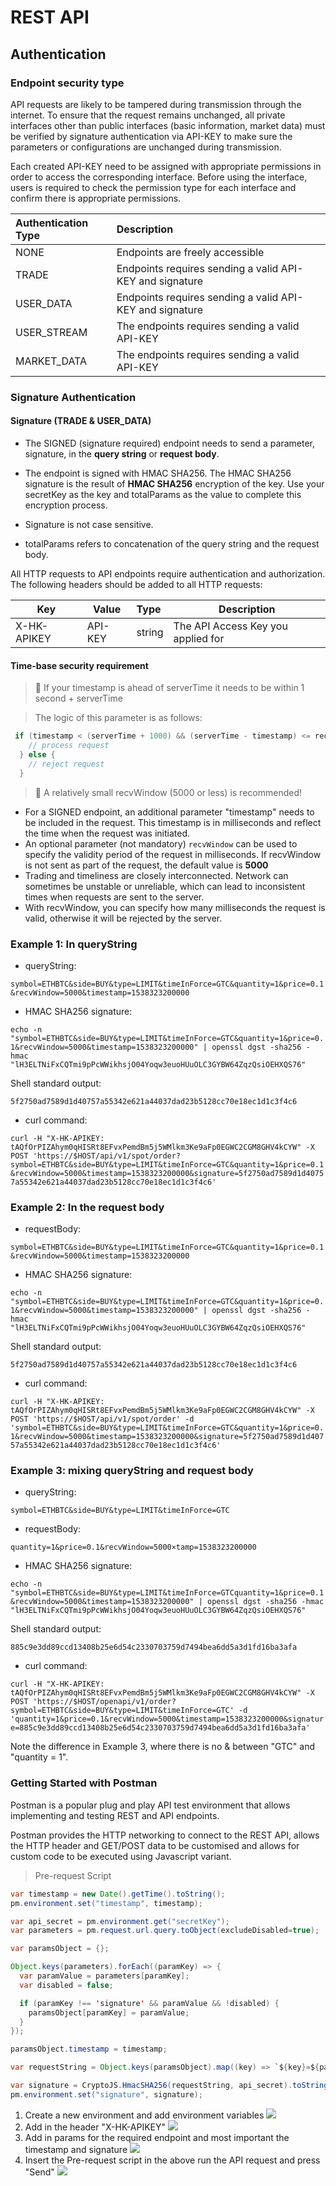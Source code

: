 # REST API

## Authentication

### Endpoint security type

API requests are likely to be tampered during transmission through the internet. To ensure that the request remains unchanged, all private interfaces other than public interfaces (basic information, market data) must be verified by signature authentication via API-KEY to make sure the parameters or configurations are unchanged during transmission.

Each created API-KEY need to be assigned with appropriate permissions in order to access the corresponding interface. Before using the interface, users is required to check the permission type for each interface and confirm there is appropriate permissions.

| Authentication Type | Description                                              |
|:--------------------| :------------------------------------------------------- |
| NONE                | Endpoints are freely accessible                          |
| TRADE               | Endpoints requires sending a valid API-KEY and signature |
| USER_DATA           | Endpoints requires sending a valid API-KEY and signature |
| USER_STREAM         | The endpoints requires sending a valid API-KEY           |
| MARKET_DATA         | The endpoints requires sending a valid API-KEY           |

### Signature Authentication

#### Signature (TRADE & USER_DATA)

* The SIGNED (signature required) endpoint needs to send a parameter, signature, in the **query string** or **request body**.

* The endpoint is signed with HMAC SHA256. The HMAC SHA256 signature is the result of **HMAC SHA256** encryption of the key. Use your secretKey as the key and totalParams as the value to complete this encryption process.

* Signature is not case sensitive.

* totalParams refers to concatenation of the query string and the request body.

All HTTP requests to API endpoints require authentication and authorization. The following headers should be added to all HTTP requests:

| Key         | Value   | Type   | Description                        |
| ----------- | ------- | :----- | ---------------------------------- |
| X-HK-APIKEY | API-KEY | string | The API Access Key you applied for |

#### Time-base security requirement

>📘 If your timestamp is ahead of serverTime it needs to be within 1 second + serverTime

>The logic of this parameter is as follows:

```java
 if (timestamp < (serverTime + 1000) && (serverTime - timestamp) <= recvWindow)
    // process request
  } else {
    // reject request
  }
```

>📘 A relatively small recvWindow (5000 or less) is recommended!

* For a SIGNED endpoint, an additional parameter "timestamp" needs to be included in the request. This timestamp is in milliseconds and reflect the time when the request was initiated.
* An optional parameter (not mandatory) `recvWindow` can be used to specify the validity period of the request in milliseconds. If recvWindow is not sent as part of the request, the default value is **5000**
* Trading and timeliness are closely interconnected. Network can sometimes be unstable or unreliable, which can lead to inconsistent times when requests are sent to the server.
* With recvWindow, you can specify how many milliseconds the request is valid, otherwise it will be rejected by the server.

### Example 1: In queryString

* queryString:

`symbol=ETHBTC&side=BUY&type=LIMIT&timeInForce=GTC&quantity=1&price=0.1&recvWindow=5000&timestamp=1538323200000`

* HMAC SHA256 signature:

`echo -n "symbol=ETHBTC&side=BUY&type=LIMIT&timeInForce=GTC&quantity=1&price=0.1&recvWindow=5000&timestamp=1538323200000" | openssl dgst -sha256 -hmac "lH3ELTNiFxCQTmi9pPcWWikhsjO04Yoqw3euoHUuOLC3GYBW64ZqzQsiOEHXQS76"`

Shell standard output:

`5f2750ad7589d1d40757a55342e621a44037dad23b5128cc70e18ec1d1c3f4c6`

* curl command:

`curl -H "X-HK-APIKEY: tAQfOrPIZAhym0qHISRt8EFvxPemdBm5j5WMlkm3Ke9aFp0EGWC2CGM8GHV4kCYW" -X POST 'https://$HOST/api/v1/spot/order?symbol=ETHBTC&side=BUY&type=LIMIT&timeInForce=GTC&quantity=1&price=0.1&recvWindow=5000&timestamp=1538323200000&signature=5f2750ad7589d1d40757a55342e621a44037dad23b5128cc70e18ec1d1c3f4c6'`

### Example 2: In the request body

* requestBody:

`symbol=ETHBTC&side=BUY&type=LIMIT&timeInForce=GTC&quantity=1&price=0.1&recvWindow=5000&timestamp=1538323200000`

* HMAC SHA256 signature:

`echo -n "symbol=ETHBTC&side=BUY&type=LIMIT&timeInForce=GTC&quantity=1&price=0.1&recvWindow=5000&timestamp=1538323200000" | openssl dgst -sha256 -hmac "lH3ELTNiFxCQTmi9pPcWWikhsjO04Yoqw3euoHUuOLC3GYBW64ZqzQsiOEHXQS76"`

Shell standard output:

`5f2750ad7589d1d40757a55342e621a44037dad23b5128cc70e18ec1d1c3f4c6`

* curl command:

`curl -H "X-HK-APIKEY: tAQfOrPIZAhym0qHISRt8EFvxPemdBm5j5WMlkm3Ke9aFp0EGWC2CGM8GHV4kCYW" -X POST 'https://$HOST/api/v1/spot/order' -d 'symbol=ETHBTC&side=BUY&type=LIMIT&timeInForce=GTC&quantity=1&price=0.1&recvWindow=5000&timestamp=1538323200000&signature=5f2750ad7589d1d40757a55342e621a44037dad23b5128cc70e18ec1d1c3f4c6'`

### Example 3: mixing queryString and request body

* queryString:

`symbol=ETHBTC&side=BUY&type=LIMIT&timeInForce=GTC`

* requestBody:

`quantity=1&price=0.1&recvWindow=5000×tamp=1538323200000`

* HMAC SHA256 signature:

`echo -n "symbol=ETHBTC&side=BUY&type=LIMIT&timeInForce=GTCquantity=1&price=0.1&recvWindow=5000&timestamp=1538323200000" | openssl dgst -sha256 -hmac "lH3ELTNiFxCQTmi9pPcWWikhsjO04Yoqw3euoHUuOLC3GYBW64ZqzQsiOEHXQS76"`

Shell standard output:

`885c9e3dd89ccd13408b25e6d54c2330703759d7494bea6dd5a3d1fd16ba3afa`

* curl command:

`curl -H "X-HK-APIKEY: tAQfOrPIZAhym0qHISRt8EFvxPemdBm5j5WMlkm3Ke9aFp0EGWC2CGM8GHV4kCYW" -X POST 'https://$HOST/openapi/v1/order?symbol=ETHBTC&side=BUY&type=LIMIT&timeInForce=GTC' -d 'quantity=1&price=0.1&recvWindow=5000&timestamp=1538323200000&signature=885c9e3dd89ccd13408b25e6d54c2330703759d7494bea6dd5a3d1fd16ba3afa'`

<aside class="notice">
Note the difference in Example 3, where there is no & between "GTC" and "quantity = 1".
</aside>

### Getting Started with Postman

Postman is a popular plug and play API test environment that allows implementing and testing REST and API endpoints.

Postman provides the HTTP networking to connect to the REST API, allows the HTTP header and GET/POST data to be customised and allows for custom code to be executed using Javascript variant.

> Pre-request Script

```java
var timestamp = new Date().getTime().toString();
pm.environment.set("timestamp", timestamp);

var api_secret = pm.environment.get("secretKey");
var parameters = pm.request.url.query.toObject(excludeDisabled=true);

var paramsObject = {};

Object.keys(parameters).forEach((paramKey) => {
  var paramValue = parameters[paramKey];
  var disabled = false;

  if (paramKey !== 'signature' && paramValue && !disabled) {
    paramsObject[paramKey] = paramValue;
  }
});

paramsObject.timestamp = timestamp;

var requestString = Object.keys(paramsObject).map((key) => `${key}=${paramsObject[key]}`).join('&');

var signature = CryptoJS.HmacSHA256(requestString, api_secret).toString();
pm.environment.set("signature", signature);
```

1. Create a new environment and add environment variables
   ![](images/Authentication/postman1.png)
2. Add in the header "X-HK-APIKEY"
   ![](images/Authentication/postman2.png)
3. Add in params for the required endpoint and most important the timestamp and signature
   ![](images/Authentication/postman3.png)
4. Insert the Pre-request script in the above run the API request and press "Send"
   ![](images/Authentication/postman4.png)
